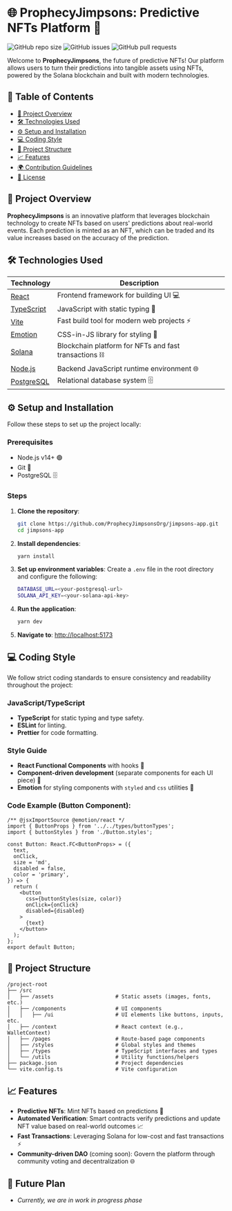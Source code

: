 # 🌐 ProphecyJimpsons: Predictive NFTs Platform 🚀

![GitHub repo size](https://img.shields.io/github/repo-size/ProphecyJimpsonsOrg/jimpsons-app?style=flat-square) ![GitHub issues](https://img.shields.io/github/issues/ProphecyJimpsonsOrg/jimpsons-app?style=flat-square) ![GitHub pull requests](https://img.shields.io/github/issues-pr/ProphecyJimpsonsOrg/jimpsons-app?style=flat-square)

Welcome to **ProphecyJimpsons**, the future of predictive NFTs! Our platform allows users to turn their predictions into tangible assets using NFTs, powered by the Solana blockchain and built with modern technologies.

## 📜 Table of Contents

- [🚀 Project Overview](#-project-overview)
- [🛠️ Technologies Used](#️-technologies-used)
- [⚙️ Setup and Installation](#️-setup-and-installation)
- [💻 Coding Style](#-coding-style)
- [📂 Project Structure](#-project-structure)
- [📈 Features](#-features)
- [🌍 Contribution Guidelines](#-contribution-guidelines)
- [📄 License](#-license)

## 🚀 Project Overview

**ProphecyJimpsons** is an innovative platform that leverages blockchain technology to create NFTs based on users' predictions about real-world events. Each prediction is minted as an NFT, which can be traded and its value increases based on the accuracy of the prediction.

## 🛠️ Technologies Used

| **Technology**                                  | **Description**                                       |
| ----------------------------------------------- | ----------------------------------------------------- |
| [React](https://reactjs.org/)                   | Frontend framework for building UI 💻                 |
| [TypeScript](https://www.typescriptlang.org/)   | JavaScript with static typing 📝                      |
| [Vite](https://vitejs.dev/)                     | Fast build tool for modern web projects ⚡            |
| [Emotion](https://emotion.sh/docs/introduction) | CSS-in-JS library for styling 🎨                      |
| [Solana](https://solana.com/)                   | Blockchain platform for NFTs and fast transactions ⛓️ |
| [Node.js](https://nodejs.org/)                  | Backend JavaScript runtime environment 🌐             |
| [PostgreSQL](https://www.postgresql.org/)       | Relational database system 🗄️                         |

## ⚙️ Setup and Installation

Follow these steps to set up the project locally:

### Prerequisites

- Node.js v14+ 🟢
- Git 📂
- PostgreSQL 🗄️

### Steps

1. **Clone the repository**:

   ```bash
   git clone https://github.com/ProphecyJimpsonsOrg/jimpsons-app.git
   cd jimpsons-app
   ```

2. **Install dependencies**:

   ```bash
   yarn install
   ```

3. **Set up environment variables**:
   Create a `.env` file in the root directory and configure the following:

   ```bash
   DATABASE_URL=<your-postgresql-url>
   SOLANA_API_KEY=<your-solana-api-key>
   ```

4. **Run the application**:

   ```bash
   yarn dev
   ```

5. **Navigate to**: [http://localhost:5173](http://localhost:5173)

## 💻 Coding Style

We follow strict coding standards to ensure consistency and readability throughout the project:

### JavaScript/TypeScript

- **TypeScript** for static typing and type safety.
- **ESLint** for linting.
- **Prettier** for code formatting.

### Style Guide

- **React Functional Components** with hooks 🎣
- **Component-driven development** (separate components for each UI piece) 🧩
- **Emotion** for styling components with `styled` and `css` utilities 🎨

### Code Example (Button Component):

```tsx
/** @jsxImportSource @emotion/react */
import { ButtonProps } from '../../types/buttonTypes';
import { buttonStyles } from './Button.styles';

const Button: React.FC<ButtonProps> = ({
  text,
  onClick,
  size = 'md',
  disabled = false,
  color = 'primary',
}) => {
  return (
    <button
      css={buttonStyles(size, color)}
      onClick={onClick}
      disabled={disabled}
    >
      {text}
    </button>
  );
};
export default Button;
```

## 📂 Project Structure

```
/project-root
├── /src
│   ├── /assets                    # Static assets (images, fonts, etc.)
│   ├── /components                # UI components
│   │   ├── /ui                    # UI elements like buttons, inputs, etc.
│   ├── /context                   # React context (e.g., WalletContext)
│   ├── /pages                     # Route-based page components
│   ├── /styles                    # Global styles and themes
│   ├── /types                     # TypeScript interfaces and types
│   └── /utils                     # Utility functions/helpers
├── package.json                   # Project dependencies
└── vite.config.ts                 # Vite configuration
```

## 📈 Features

- **Predictive NFTs**: Mint NFTs based on predictions 🎯
- **Automated Verification**: Smart contracts verify predictions and update NFT value based on real-world outcomes 📈
- **Fast Transactions**: Leveraging Solana for low-cost and fast transactions ⚡
- **Community-driven DAO** (coming soon): Govern the platform through community voting and decentralization 🌐

## 📄 Future Plan

- _Currently, we are in work in progress phase_
